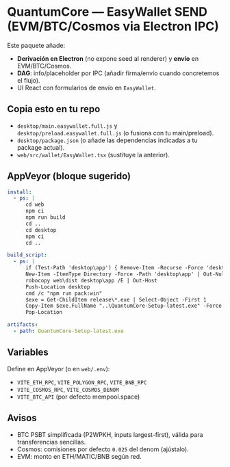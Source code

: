 # QuantumCore — EasyWallet SEND (EVM/BTC/Cosmos via Electron IPC)

Este paquete añade:
- **Derivación en Electron** (no expone seed al renderer) y **envío** en EVM/BTC/Cosmos.
- **DAG**: info/placeholder por IPC (añadir firma/envío cuando concretemos el flujo).
- UI React con formularios de envío en `EasyWallet`.

## Copia esto en tu repo
- `desktop/main.easywallet.full.js` y `desktop/preload.easywallet.full.js` (o fusiona con tu main/preload).
- `desktop/package.json` (o añade las dependencias indicadas a tu package actual).
- `web/src/wallet/EasyWallet.tsx` (sustituye la anterior).

## AppVeyor (bloque sugerido)
```yaml
install:
  - ps: |
      cd web
      npm ci
      npm run build
      cd ..
      cd desktop
      npm ci
      cd ..

build_script:
  - ps: |
      if (Test-Path 'desktop\app') { Remove-Item -Recurse -Force 'desktop\app' }
      New-Item -ItemType Directory -Force -Path 'desktop\app' | Out-Null
      robocopy web\dist desktop\app /E | Out-Host
      Push-Location desktop
      cmd /c "npm run pack:win"
      $exe = Get-ChildItem release\*.exe | Select-Object -First 1
      Copy-Item $exe.FullName "..\QuantumCore-Setup-latest.exe" -Force
      Pop-Location

artifacts:
  - path: QuantumCore-Setup-latest.exe
```

## Variables
Define en AppVeyor (o en `web/.env`):
- `VITE_ETH_RPC`, `VITE_POLYGON_RPC`, `VITE_BNB_RPC`
- `VITE_COSMOS_RPC`, `VITE_COSMOS_DENOM`
- `VITE_BTC_API` (por defecto mempool.space)

## Avisos
- BTC PSBT simplificada (P2WPKH, inputs largest-first), válida para transferencias sencillas.
- Cosmos: comisiones por defecto `0.025` del denom (ajústalo).
- EVM: monto en ETH/MATIC/BNB según red.
```